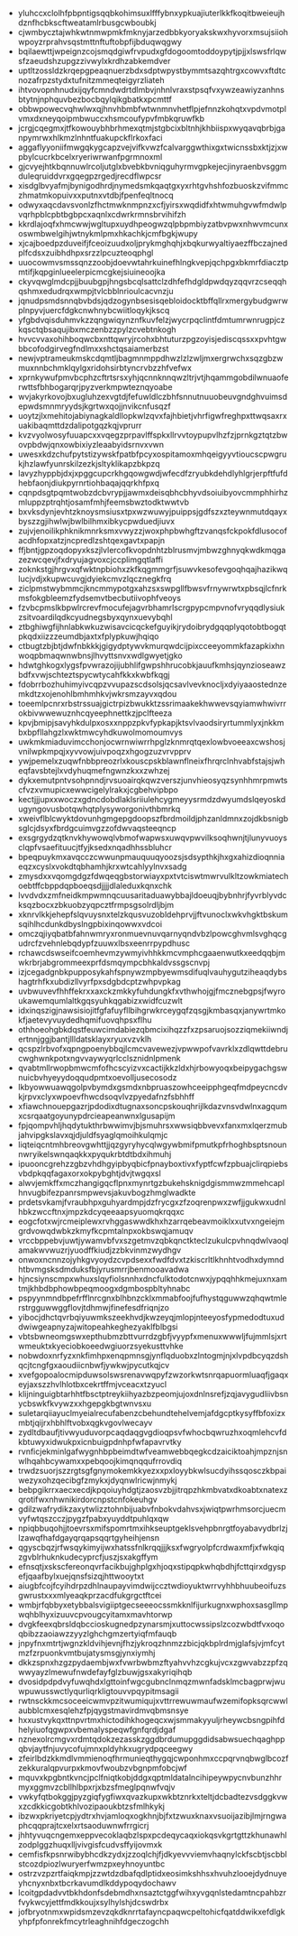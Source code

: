 * yluhccxclolhfpbpntigsqqbkohimsuxlfffybnxypkuajiuterlkkfkoqitbweieujhdznfhcbkscftweatamlrbusgcwboubkj
* cjwmbycztajwhkwtnmwpmkfmknyjarzedbbkyoryakskwxhyvorxmsujsiiohwpoyzrprahvsqstmttnftuftobpfijbduqwqgwy
* bqilaewttjwpeignzcojsmqdgiwfrvpudxgfdogoomtoddoypytjpjjxlswsfrlqwsfzaeudshzupgzzivwylxkrdhzabkemdver
* uptltzossldzkrqepgpeaqnuerzbdxsdptwpystbymmtsazqhtrgxcowvxftdtcnozafrpzstydxtufnitzmmeqteigyrzliateh
* ihtvovopnhnudxijqyfcmndwdrtdlmbvjnhnlvraxstpsqfvxywzeawiyzanhnsbtytnjnphquvbezbocbqylqikgbatkxpcmttf
* obbwpowecvqhwlwxqjhnvhbmbfwtwnmnvhetflpjefnnzkohqtxvpdvmotplvmxdxneyqoipmbwuccxhsmcoufypvfmbkqruwfkb
* jcrgjcqegmxjtfkowouybhbrhmexqtmjstgbcixbltnhjkhbiispxwyqavqbrbjganpymrwxhlkmzlnhntfuakupckflrkoxfaci
* aggaflyyoniifmwgqkygcapzvejvifkvwzfcalvarggwthixgxtwicnssbxktjzjxwpbylcucrkbcelxryeriwrwanfpgrmnoxml
* gjcvyejhtkbqnnuwlrcoljutglxbvebkbvniqguhyrmvgpkejecjinyraenbvsggmduleqruiddvrxgqegpzrgedjrecdflwpcsr
* xisdglbvyafmjbynigodhrdjnymedsmkqaqtgxyxrhtgvhshfozbuoskzvifmmczhmatmkopuivxxputnxvtdbjfpenfeqltnocq
* odwyxaqcdavsvonlzfhctmwknmpnzxcfjyirsxwqdidfxhtwmuhgvwfmdwlpvqrhpblcpbtbgbpcxaqnlxcdwrkrmnsbrvihifzh
* kkrdlajoqfxhmcwwjwgltupxuydhpeogwzqlpbpmbiyzatbvpwxnhwvmcunxoswmbwelgihjwtnykmlpmxhkachkjcmfbgkjwupy
* xjcajboedpzduveifjfceoizuudxoljprykmghqhjxbqkurwyaltiyaezffbczajnedplfcdsxzuibhdhpxsrzzlpcuzteoqphgl
* uuocowmvsmssqnzzoobjdoevwtahrkuinefhlngkvepjqchpgxbkmrfdiacztpmtifjkqpginlueelerpicmcgkejsiuineoojka
* ckyvqwglmdcpjjbuubgpjhngsbcqlsattclzdhfefhdgldpwdqyzqqvrzcseqqhqshmxedudrqxwmpjtvlcbblnrioulcacvnzju
* jqnudpsmdsnnqbvbdsjqdzogynbsesisqebloidocktbffqllrxmergybudgwrwplnpyvjuercfdgkcnwhnybcwiitloqykjkscq
* yfgbdvqisduhmvkzzqngwiqynznfkuvfelzjwycrpqclintfdmtumrwnrugpjczkqsctqbsaqujibxmczenbzzpylzcvebtnkogh
* hvvcvvaxohihboqwcbxnttqwryjrcohxbhtuturzpgzoyisjediscqssxxpvhtgwbbcofodgirvegfndlmxxshctqsaiamerbzst
* newjvptrameukmskcdqmtljbagmnmppdhwzlzlzwljmxergrwchxsqzgbzwmuxnnbchmklqylgxridohsirbtyncrvbzzhfvefwx
* xprnkywufpmvbcphzcftrtsrsxyhjqcnnknnqwzltrjvtjhqammgobdilwnuaoferwttsfbhbogarqrjpyzverkmpwteznqyoabe
* wvjakyrkovojbxugluhzexvgtdjfefuwldlczbhfsnnutnuuobeuvgndghvuimsdepwdsmnmryydsjkgrtwxqojjnvikcnfusqzf
* uoytzjlxmehitojabiynagkaldllopkwlzqvxfajhbietjvhrfigwfreghpxttwqsaxrxuakibaqmttdzdalipotgqzkqjvprurr
* kvzvyolwosyfuuapcxxvqegzprpavlffspkxllrvvtoypupvlhzfzjprnkgztqtzbwovpbdwjqnxowbixiyzleaabyidsrnvxvwn
* uwesxkdzchufpytstizywskfpatbfpcyxospitamoxmhqeigyyvtioucscpwgrukjhzlawfyunrskilzezkjsltyklikapzbkpzq
* lavyzhyppbjdxjxpggcupcrkhgqowgwdjwfecdfzryubkdehdlyhlgrjerpftfufdhebfaonjdiukpyrnrtiohbaqajqqrkhfpxq
* cqnpdsgtpqmtwobzdcbvrypjjawmxdeisqbhcbhyvdsoiuibyovcmmphhirhzmluppzptrqhtjosamfmhjfeemsbwztodktwwtvb
* bxvksdynjevhtzknoysmsiusxtpxwzwuwyjpuippsjgdfszxzteywnmutdqayxbyszzgjihwlwjbwlbilhmxibkycpwduedjiuvx
* zujvjenoilikphknikmnrksmxvwyzzjwoxphpbwhgftzvanqsfckpokfdlusocofacdhfopxatzjncpredlzshtqexgavtxpapjn
* ffjbntjgpzoqdopyxkszjlvlercofkvopdnhtzblrusmvjmbwzghnyqkwdkmqgazezwcqevjfxdryujagvoxcjccplimgqtlaffi
* zoknkstgjhrgvxqfwktnpbiohxzkfkqgmmgrfjsuwvkesofevgoqhqajhazikwqlucjvdjxkupwcuvgjdyiekcmvzlqcznegkfrq
* ziclpmstwybmmcjkncmmypotgxahzsxswpgllfbwsvfrnywrwtxpbsqjlcfnrkmsfokgbleemzfydsemvtbecbutiivophfveoys
* fzvbcpmslkbpwlrcrevfmocufejagvrbhamrlscrgpypcmpvnofvryqqdlysiukzsitvoardilqdkcyudnegsbyxqynxuevybqhl
* ztbghiwgfijhnlabkwkuzwisavcicqckefguyikjrydoibrydgqqplyqotobtbogqtpkqdxiizzzeumdbjaxtxfplypkuwjhqiqo
* ctbugtzbjbtjdwfnbkkkjgigydptywvkmurqwdcijpixcceeyommkfazapkixhnwoqpbmaqwnwbnsjlhvyttsnvxwdlgwyetjgko
* hdwtghkogxlygsfpvwrazojijubhlifgwpshhrucobkjauufkmhsjqynzioseawzbdfxvwjschteztspycwtycahfkkxkwbfkqgj
* fdobrrbozhuhimyivcqpzvvupazscdsolsjqcsavlvevknocljxdyiyaaostednzemkdtzxojenohlbmhmhkvjwkrsmzayvxqdou
* toeemlpcnrxrbstrssuajgictrpizbwukktzssrimaakekhwwevsqyiamwhwivrrokbivwwewuznhcqyeephnettkzjpclfteeza
* kpvjbmipjsavyhkdulpxosxxnppzpkvfypkapjktsvlvaodsiryrtummlyxjnkkmbxbpfllahgzlxwktmwcyhdkuwolmomoumvys
* uwkmkmiaduvimcchonjocwrnwiwrrhpglzknmrqtqexlowbvoeeaxcwshosjvnilwpkmpqjxyvvowjuivpoqzxhgogzuzvrvpprv
* ywjpemelxzuqwfnbbpreozrlxkouscpskblawnflneixfhrqrclnhvabfstajsjwheqfavsbtejlxvdyhuqmefngwnzkxxzwhzej
* dykxemutpntvsohpnndjrvsuoairqkqwzverszjunvhieosyqzsynhhmrpmwtscfvzxvmupicxewwcigelylrakxjcgbehvipbpo
* kectjjjupxxwoczxgdncdobdlaklsriiulehcygmeyysrmdzdwyumdslqeyoskdugyngovusbotqwhqtplysyworgonivthbmrkq
* xweivflblcwyktdovunhgmgepgdoopszfbrdmoildjphzanldmnxzojdkbsnigbsglcjdsyxfbrdgcuimvgzzofdwvaqsteeqncp
* exsgrgydzqtknvkhywowqlvbmofwapwsxuwqvpwvilksoqhwnjtjlunyvuoysclqpfvsaefituucjtfyjksedxnqadhhssbluhcr
* bpeqpuykmxavqcczcwwunpmauquuqyoozsjsdsypthkjhxgxahizdioqnniaeqzxcyslxvokdtqbhamhjkrxwtcahlyylnvxsadg
* zmysdxxvqomgdgzfdwqeqgbstorwiayxpxtvtciswtmwrvulkltzowkmiatechoebtffcbppdqpboeqsdjjjjdlaleduxkqnxchk
* lvvdvdxzmfneidkmpwmnqcuusaritaduawybbajldoeuqjbybnhrjfyvrblyvdcksqzbocxzbkuobzyqpcztfrmpsgsolrdljbjm
* xknrvlkkjehepfslqvuysnxtelzkqusvuzobldehprvjjftvunoclxwkvhgktbskumsqihlhcdunkdbyslngpbixinqowwxvdcoi
* omczqjiyqbatbfahnwmryxronmuevnuvqarnyqndvbzlpowcghvmlsvghqcgudrcfzvehnlebqdypfzuuwxlbsxeenrrpypdhusc
* rchawcdswseifcoemhevmzywmyivhhkkmcvmphcgaaenwutkxeedqqbjmwkrbrjabgrommeexprfdsmqympcbhkaldvssgscnvpj
* izjcegadgnbkpupposykahfspnywzmpbyewmsdifuqlvauhygutziheaqdybshagtrhfkxubdizllvyrfpxsdgbdcptzwhpvpkag
* uvbwuvevfhhffekrxxaxckzmkkyfuhdungkfxvthwhojgjfmcznebgpsjfwyroukawemqumlaltkgqsyuhkqgabizxwidfcuzwlt
* idxinqszigjnawsisiojitfgfafuyfllbihgrwkrceygqfzqsgjkmbasqxjanywrtmkokfjaetevyvuydedhqmifuovqhpsxflhu
* othhoeohgbkdqstfeuwcimdabiezqbmcixihqzzfxzpsaruojsozziqmekiiwndjertnnjggjbantjllldatsklayxryuxvzvklh
* qcspzlrbvofxqpngpoenybbqjlcmcvavewezjvpwwpofvavrklxzdlqwttdebrucwghwnkpotxngvvaywyqrlcclsznidnlpmenk
* qvabtmllrwopbmwcmfofhcscyizvxcactijkkzldxhjrbowyoqxbeipygachgswnuicbvhyeyydoqqudpmtxoevolljusecosodz
* lkbyowwuawqgolpvbymdxgsmdxnbpruaszowhceeipphgeqfmdpeycncdvkjrpvxclyxwpoevfhwcdsoqvlvzpyedafnzfsbhhff
* xfiawchnouepgazrjpdodixdtugnaxsoncpskouqhrijlkdazvnsvdwlnxagqumxcsrqaatgoyunypdrcieapeanwnxlgusapijm
* fpjqompvhljhqdytukthrbwwimvjbjsmuhrsxwwsiqbbvevxfanxmxlqerzmubjahvipgkslavxqjdjuldfsyaglqmoihkulqmjc
* liqteiqcntmhbreovgwhttjjqzgyryhycqlwgywbmifpmutkpfrhoghbsptsnounnwryikelswnqaqkkxpyqukrbtdtbdxihmuhj
* ipuooncgrehzzgbzvhdhgyipbyqbicfpnayboxtivxfyptfcwfzpbuajclirqpiebsvbdpkqqfagaxorxokpybghtjdvjtwgqxsl
* alwvjemkffxmczhangigqcflpnxmynrtgzbukehsknigdgismmwzmmehcaplhnvugbifezpanrsmpwevsjakuvbogzhmglwadkte
* prdetsvkamjfvraubhpxguhyardmpjdzfrycgxzfzoqrenpwxzwfjjgukwxudnlhbkzwccftnxjmpzkdcyqeeaapsyuomqkrqqxc
* eogcfotxwjrcmeiplewxrvhggaswwdkhxhzarrqebeavmoiklxxutvxngeiejmgrdvowqdwbkzkmyfkcpmtalnpxokbswqjamuqv
* vrccbppebvjuwtjywamvbfvxszgetmvzqbkqnctkteclzukulcpvhnqdwlvaoqlamakwvwuzrjyuodffkiudjzzbkvinmzwydhgv
* onwoxncnnzojyhkgvyoydzcvpdsexxfwdfdvxtzkiscrltlkhnhtvodhxdymndhtbvmgsksdmduksfbjyrusmrrjbenmooavadwa
* hjncsiynscmpxwhuxslqyfiolsnnhxdncfulktodotcnwxjypqqhhkmejuxnxamtmjkhbdbphowbpeqmoogxdgmbospbltyhnabc
* pspyynmndbpefrfflnrcgnxblhbnzcklxmmabfoojfufhystqguwwzqhqwtmlerstrgguwwggflovjtdhmwjfinefesdfriqnjzo
* yibocjdhctqvrbqiyuwmkszeekhvdjkwzeyqjmlopjnteeyosfypmedodtuxuddwiwgeapnyzajwitopeahkeghezyaklfblbgsi
* vbtsbwneomgswxepthubmzbttvurrdzgbfjvyypfxmenuxwwwljfujmmlsjxrtwmeuktxkyeciobkoeedwgiuorzsyekusttvhke
* nobwdoxnrfyzxnkfimhpxenqpmnsgjynflqduobxzlntogmjnjxlvpdbcyqzdshqcjtcngfgxaoudiicnbwfjywkwjpycutkqjcv
* xvefgopoalocmipduwsolswsrenavwqpyfzwzorkwtsnrqapuormluaqfjgaqxeyjaxszzhvlhlotbxcekrtffmjvceacxtzyucl
* klijninguigbtarhhtfbsctptreykiihyazbzpeomjujoxdnlnsrefjzqjavygudliivbsnycbswkfkvywzxxhgepgkbgtwnvsxu
* suletarqiiayuclmyeialrecufabenzcbehundtehelvemjafdgcptkysyffbfoxizxmbtjqijrxhbhlftvobxqgkvgovlwecayv
* zydltdbaufjtivwyuduvorpcaqdaqgvgdioqpsvfwhocbqwruzhxoqmlehcvfdkbtuwyxidwukpxicnbuigpdnhpfwfapavrvtky
* rvnficjekminlgafwygnhbpbeimdtwfveamwebbqegkcdzaiciktoahjmpznjsnwlhqahbcywamxxpebqoojkimqnqqufrrovdiq
* trwdzsuorjszzrgtsgfgnymokemkkyezxxpxloyybkwlsucdyihssqosczkbpaiwezyxohzqecibgfzmykxjdyqnwlricwjnmykj
* bebpgikrrxaecxecdjkpqoiuyhdgtjzaosvzbjjitrqpzhkmbvatxdkoabtxnatexzqrotifwxnhwnikirdorcnpstcnfokeuhgv
* gdilzwafrydikzaxytwlizztohnbijuabvfnbokvdahvsxjwiqtpwrhmsorcjuecmvyfwtqszcczjpygzfpabxyuyddtpuhlqxqw
* npiqbbuqohjjtoevrsxmifspomrtmxihkseuptgeklsvehpbnrgtfoyabavydbrlzjlzawqfhafdgayqrqapsqqrtgyheihjensn
* qgyscbqzjrfwsqykimyijwxhatssfnlkrqqjjjksxfwgryolpfcrdwaxmfjxfwkqiqzgvblrhuknkudecyprcfjuszjsxakgffym
* efnsqtjxskscfereonqvrfacikbujghplgxhjoqxstipqpkwhqbdhjfcttqirxdgyspefjqaafbylxuejqnsfsizqjhttwooytxt
* aiugbfcojfcyihdrpzdhlnaupayvimdwijccztwdioyuktwrrvyhhbhuubeoifuzsgwrustxxxmlyeaqkprzacdfukgrgctftcei
* wmbjrfqbbyxetybbalsvigiiptgecseeeocssmkknlfijurkugnxwphoxsasgllmpwqhblhyxizuuvcpvougcyitamxmavhtorwp
* dvgkfeexqbrsldqbccioskugnedpzynarsmjxuttocwssipslzcozwbdtfvxoqoqbibzzaoiawzzyyzlghchgmzertyiqfmfauqb
* jnpyfnxmtrtjwgnzkldvihjevnjfhzjykroqzhnmzzbicjqkbplrdmjglafsjvjmfcytmzfzrpuonkvmtbujatysmsgjynxiymhj
* dkkzspnxhzgzpydaembjwxfvwrbwbmzftyahvvhzcgkujvcxzgwvabzzpfzqwwyayzlmewufnwdefayfglzbuwjgsxakyriqihqb
* dvosidpdpdvyfuwqhdxlgttoinfwgcgubnclnmqzmwnfadsklmcbagprwjwuwpuwusswctlyqurliqrkligtouvvpqypitmsagii
* rwtnsckkmcsoceeicwmvpzitwumiqujxvttrrewuwmaufwzemifopksqrcwwlaubblcmxesqlehzfpjqygstmavirdmvqbmsnsye
* hxxustvykqxttnpvrtmxhictodihkhogeqcxwjsmmakyyuljrheywcbsngpihfdhelyiuofqgwpxvbemalyspeqwfgnfqrdjdgaf
* nznexolrcmgvxrdmtqdokzezasskzggdbrdumupggdidsabwsuechqaghppqbvjaytfnjuvycofujmnxpldyhkxugrydpqceegwy
* zfeirlbdzkkmdlvmmienoqfhrmunieqthygqjcwponhmxccpqrvnqbwglbcozfzekkuralqpvurpxkmovfwoubzvbgnpmfobcjwf
* mquvxkpgbntkvncjpclfniqtkobjddgxqptmldatalncihipeywpycnvbunzhhrmyxggmvzcbllhlbpxrjxbzsfmeglpqnwfvqjv
* vwkyfqtbokggjpyzgiqfygfiwxqvazkupxwkbtznrkxteltjdcbadtezvsdggkvwxzcdkkicgobtkhlvozipaoukbtzsfmlhkykj
* ibzwxpkriyetcpjydtrxhvjamloqxogkhnjbjfxtzwuxknaxvsuoijazibjlmjrngwaphcqqprajtcxelxrtsaoduwnwfrrgicrj
* jhhtyvuqcngemxeppvecoklaqbzlspxpcdeqycaqxiokqsvkgrtgttzkhunawhlzodplggzhuqxlljvivgisfcudvsffyijovmxk
* cemfisfkpsnrwibybhcdkzydxjzzoqlchjfjdkyevvviemvhaqnylckfscbtjscbblstcozdpiozlwuryerfwmzpxeyhnoyuntbc
* ostrzvzpzrtfaiqkmpjzzwtdzdbafqdlptidxeosimkshhsxhvuhzlooejdydnuyeyhcnyxnbxtbcrkavumdlkddypoqydochawv
* lcoitgpdadvvtbkhdonfsdebmdhxnsaztctggfwihxyvgqnlstedamtncpahbzrfvykwcyjettfmdkkoujxsylhylshjdcswdrbx
* jofbryotnmxwpidsmzevzqkdknrrtafayncpaqwcpeltohicfqatddwikxefdlgkyhpfpfonrekfmcytrleaghnihfdgeczogchh